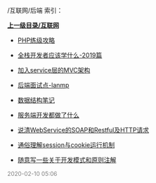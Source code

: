 /互联网/后端 索引：


**[上一级目录/互联网](/互联网/index.md)**

- [PHP练级攻略](/互联网/后端/PHP练级攻略.md)

- [全栈开发者应该学什么-2019篇](/互联网/后端/全栈开发者应该学什么-2019篇.md)

- [加入service层的MVC架构](/互联网/后端/加入service层的MVC架构.md)

- [后端面试点-lanmp](/互联网/后端/后端面试点-lanmp.md)

- [数据结构笔记](/互联网/后端/数据结构笔记.md)

- [服务端开发都做了什么](/互联网/后端/服务端开发都做了什么.md)

- [说清WebService的SOAP和Restful及HTTP请求](/互联网/后端/说清WebService的SOAP和Restful及HTTP请求.md)

- [通俗理解session与cookie运行机制](/互联网/后端/通俗理解session与cookie运行机制.md)

- [随意写一些关于开发模式和原则注解](/互联网/后端/随意写一些关于开发模式和原则注解.md)


<font size=2 color='grey'> 2020-02-10 05:06 </font>